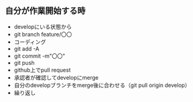 ## 自分が作業開始する時
- developにいる状態から
- git branch feature/〇〇
- コーディング
- git add -A
- git commit -m"〇〇"
- git push 
- github上でpull request
- 承認者が確認してdevelopにmerge
- 自分のdevelopブランチをmerge後に合わせる（git pull origin develop）
- 繰り返し